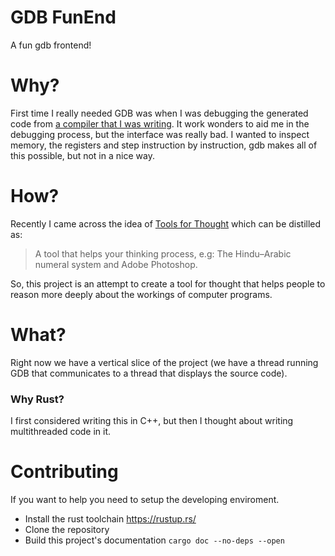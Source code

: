 # GDB FunEnd
A fun gdb frontend!
# Why?
First time I really needed GDB was when I was debugging the generated code from [a compiler that I was writing](https://github.com/gbrls/rust-microc).
It work wonders to aid me in the debugging process, but the interface was really bad.
I wanted to inspect memory, the registers and step instruction by instruction, gdb makes all of this possible, but not in a nice way.
# How?
Recently I came across the idea of [Tools for Thought](https://numinous.productions/ttft/) which can be distilled as:
> A tool that helps your thinking process, e.g: The Hindu–Arabic numeral system and Adobe Photoshop.

So, this project is an attempt to create a tool for thought that helps people to reason more deeply about the workings of computer programs.
# What?
Right now we have a vertical slice of the project (we have a thread running GDB that communicates to a thread that displays the source code).
### Why Rust?
I first considered writing this in C++, but then I thought about writing multithreaded code in it.

# Contributing
If you want to help you need to setup the developing enviroment.
- Install the rust toolchain https://rustup.rs/
- Clone the repository
- Build this project's documentation `cargo doc --no-deps --open`
